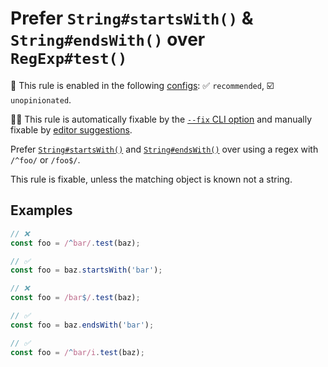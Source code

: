 # Prefer `String#startsWith()` & `String#endsWith()` over `RegExp#test()`

💼 This rule is enabled in the following [configs](https://github.com/sindresorhus/eslint-plugin-unicorn#recommended-config): ✅ `recommended`, ☑️ `unopinionated`.

🔧💡 This rule is automatically fixable by the [`--fix` CLI option](https://eslint.org/docs/latest/user-guide/command-line-interface#--fix) and manually fixable by [editor suggestions](https://eslint.org/docs/latest/use/core-concepts#rule-suggestions).

<!-- end auto-generated rule header -->
<!-- Do not manually modify this header. Run: `npm run fix:eslint-docs` -->

Prefer [`String#startsWith()`](https://developer.mozilla.org/en/docs/Web/JavaScript/Reference/Global_Objects/String/startsWith) and [`String#endsWith()`](https://developer.mozilla.org/en/docs/Web/JavaScript/Reference/Global_Objects/String/endsWith) over using a regex with `/^foo/` or `/foo$/`.

This rule is fixable, unless the matching object is known not a string.

## Examples

```js
// ❌
const foo = /^bar/.test(baz);

// ✅
const foo = baz.startsWith('bar');
```

```js
// ❌
const foo = /bar$/.test(baz);

// ✅
const foo = baz.endsWith('bar');
```

```js
// ✅
const foo = /^bar/i.test(baz);
```

